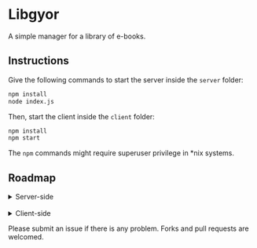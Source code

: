 # Libgyor

A simple manager for a library of e-books.

## Instructions

Give the following commands to start the server inside the `server` folder:

``` bash
npm install
node index.js
```

Then, start the client inside the `client` folder:
```bash
npm install
npm start
```

The `npm` commands might require superuser privilege in *nix systems.

## Roadmap

<details>

<summary>Server-side</summary>

- [x] Node project initiation
- [x] Creation of a database
- [x] Creation of a server
- [x] Basic CRUD operations via API
    - [x] Create new book entries
    - [x] Read existing book entries
    - [x] Update existing book entries
    - [x] Delete existing book entries
- [x] Persistent storage (MySQL)

</details>

<br>

<details>

<summary>Client-side</summary>

- [ ] Create new book entries
- [ ] Read existing book entries
- [ ] Update existing book entries
- [ ] Delete existing book entries

</details>

Please submit an issue if there is any problem. Forks and pull requests are welcomed.